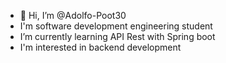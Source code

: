 - 👋 Hi, I’m @Adolfo-Poot30
- I'm software development engineering student
- I’m currently learning API Rest with Spring boot
- I'm interested in backend development

